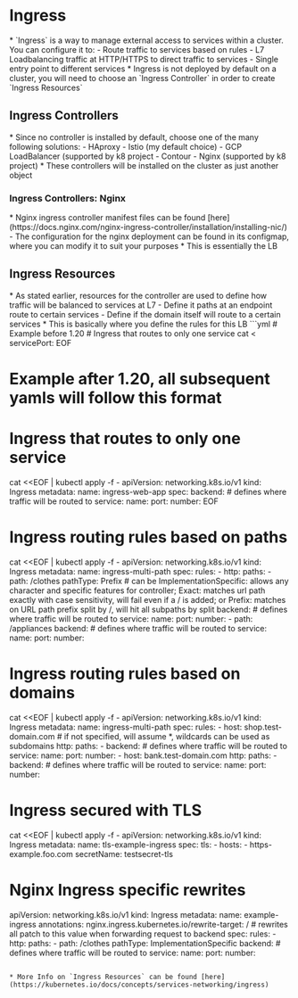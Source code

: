 <h1>Ingress</h1>
* `Ingress` is a way to manage external access to services within a cluster. You can configure it to:
  - Route traffic to services based on rules
  - L7 Loadbalancing traffic at HTTP/HTTPS to direct traffic to services
  - Single entry point to different services
* Ingress is not deployed by default on a cluster, you will need to choose an `Ingress Controller` in order to create `Ingress Resources`

<h2>Ingress Controllers</h2>
* Since no controller is installed by default, choose one of the many following solutions:
  - HAproxy
  - Istio (my default choice)
  - GCP LoadBalancer (supported by k8 project
  - Contour
  - Nginx (supported by k8 project)
* These controllers will be installed on the cluster as just another object

<h3>Ingress Controllers: Nginx</h3>
* Nginx ingress controller manifest files can be found [here](https://docs.nginx.com/nginx-ingress-controller/installation/installing-nic/)
  - The configuration for the nginx deployment can be found in its configmap, where you can modify it to suit your purposes
* This is essentially the LB

<h2>Ingress Resources</h2>
* As stated earlier, resources for the controller are used to define how traffic will be balanced to services at L7
  - Define it paths at an endpoint route to certain services
  - Define if the domain itself will route to a certain services
* This is basically where you define the rules for this LB
  ```yml
  # Example before 1.20
  # Ingress that routes to only one service
  cat <<EOF | kubectl apply -f -
  apiVersion: extensions/v1beta1
  kind: Ingress
  metadata:
    name: ingress-web-app
  spec:
    backend: # defines where traffic will be routed to
      serviceName: <service-name>
      servicePort: <service-port>
  EOF

  # Example after 1.20, all subsequent yamls will follow this format
  # Ingress that routes to only one service
  cat <<EOF | kubectl apply -f -
  apiVersion: networking.k8s.io/v1
  kind: Ingress
  metadata:
    name: ingress-web-app
  spec:
    backend: # defines where traffic will be routed to
      service:
        name: <service-name>
        port: 
          number: <service-port>
  EOF

  # Ingress routing rules based on paths
  cat <<EOF | kubectl apply -f -
  apiVersion: networking.k8s.io/v1
  kind: Ingress
  metadata:
    name: ingress-multi-path
  spec:
    rules:
    - http:
        paths:
        - path: /clothes
          pathType: Prefix # can be ImplementationSpecific: allows any character and specific features for controller; Exact: matches url path exactly with case sensitivity, will fail even if a / is added; or Prefix: matches on URL path prefix split by /, will hit all subpaths by split
          backend: # defines where traffic will be routed to
            service:
              name: <service-name>
              port: 
                number: <service-port>
        - path: /appliances
          backend: # defines where traffic will be routed to
            service:
              name: <service-name>
              port: 
                number: <service-port>

  # Ingress routing rules based on domains
  cat <<EOF | kubectl apply -f -
  apiVersion: networking.k8s.io/v1
  kind: Ingress
  metadata:
    name: ingress-multi-path
  spec:
    rules:
    - host: shop.test-domain.com # if not specified, will assume *, wildcards can be used as subdomains
      http:
        paths:
        - backend: # defines where traffic will be routed to
            service:
              name: <service-name>
              port: 
                number: <service-port>
    - host: bank.test-domain.com
      http:
        paths:
        - backend: # defines where traffic will be routed to
            service:
              name: <service-name>
              port:
                number: <service-port>

  # Ingress secured with TLS
  cat <<EOF | kubectl apply -f -
  apiVersion: networking.k8s.io/v1
  kind: Ingress
  metadata:
    name: tls-example-ingress
  spec:
    tls:
    - hosts:
      - https-example.foo.com
      secretName: testsecret-tls
  
  # Nginx Ingress specific rewrites
  apiVersion: networking.k8s.io/v1
  kind: Ingress
  metadata:
    name: example-ingress
    annotations:
      nginx.ingress.kubernetes.io/rewrite-target: / # rewrites all patch to this value when forwarding request to backend
  spec:
    rules:
    - http:
        paths:
        - path: /clothes
          pathType: ImplementationSpecific
          backend: # defines where traffic will be routed to
            service:
              name: <service-name>
              port:
                number: <service-port>
  ```

* More Info on `Ingress Resources` can be found [here](https://kubernetes.io/docs/concepts/services-networking/ingress)

